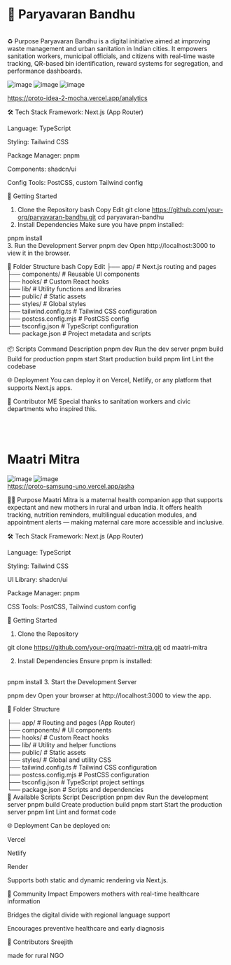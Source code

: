 <h1>🌿 Paryavaran Bandhu</h1>
<br>
♻️ Purpose
Paryavaran Bandhu is a digital initiative aimed at improving waste management and urban sanitation in Indian cities. It empowers sanitation workers, municipal officials, and citizens with real-time waste tracking, QR-based bin identification, reward systems for segregation, and performance dashboards.

![image](https://github.com/user-attachments/assets/e0d8954f-71bf-4f43-9da3-ae1836570d83)
![image](https://github.com/user-attachments/assets/63ad9ae6-59cf-4a01-b628-fbcb934a68a9)
![image](https://github.com/user-attachments/assets/672aef46-9a80-41ce-8c29-8c6b08592ca7)

https://proto-idea-2-mocha.vercel.app/analytics


🛠️ Tech Stack
Framework: Next.js (App Router)

Language: TypeScript

Styling: Tailwind CSS

Package Manager: pnpm

Components: shadcn/ui

Config Tools: PostCSS, custom Tailwind config

🚀 Getting Started
1. Clone the Repository
bash
Copy
Edit
git clone https://github.com/your-org/paryavaran-bandhu.git
cd paryavaran-bandhu
2. Install Dependencies
Make sure you have pnpm installed:

pnpm install
<br>
3. Run the Development Server
pnpm dev
Open http://localhost:3000 to view it in the browser.
<br>

🧱 Folder Structure
bash
Copy
Edit
├── app/                  # Next.js routing and pages
<br>
├── components/           # Reusable UI components
<br>
├── hooks/                # Custom React hooks
<br>
├── lib/                  # Utility functions and libraries
<br>
├── public/               # Static assets
<br>
├── styles/               # Global styles
<br>
├── tailwind.config.ts    # Tailwind CSS configuration
<br>
├── postcss.config.mjs    # PostCSS config
<br>
├── tsconfig.json         # TypeScript configuration
<br>
└── package.json          # Project metadata and scripts
<br>
<br>
📦 Scripts
Command	Description
pnpm dev	Run the dev server
pnpm build	Build for production
pnpm start	Start production build
pnpm lint	Lint the codebase

🌐 Deployment
You can deploy it on Vercel, Netlify, or any platform that supports Next.js apps.

🙌 Contributor
ME
Special thanks to sanitation workers and civic departments who inspired this.
<br>
<br>
<br>
<br>

<h1>Maatri Mitra</h1>

![image](https://github.com/user-attachments/assets/d8809101-fd42-47e0-956c-d917d6cac615)
![image](https://github.com/user-attachments/assets/5388cd8c-ac27-463d-88c8-984bcfeda7d1)
<br>
https://proto-samsung-uno.vercel.app/asha

👩‍⚕️ Purpose
Maatri Mitra is a maternal health companion app that supports expectant and new mothers in rural and urban India. It offers health tracking, nutrition reminders, multilingual education modules, and appointment alerts — making maternal care more accessible and inclusive.

🛠️ Tech Stack
Framework: Next.js (App Router)

Language: TypeScript

Styling: Tailwind CSS

UI Library: shadcn/ui

Package Manager: pnpm

CSS Tools: PostCSS, Tailwind custom config

🚀 Getting Started
1. Clone the Repository

git clone https://github.com/your-org/maatri-mitra.git
cd maatri-mitra

2. Install Dependencies
Ensure pnpm is installed:

<br>
pnpm install
3. Start the Development Server

pnpm dev
Open your browser at http://localhost:3000 to view the app.

📁 Folder Structure

├── app/                  # Routing and pages (App Router)
<br>
├── components/           # UI components
<br>
├── hooks/                # Custom React hooks
<br>
├── lib/                  # Utility and helper functions
<br>
├── public/               # Static assets
<br>
├── styles/               # Global and utility CSS
<br>
├── tailwind.config.ts    # Tailwind CSS configuration
<br>
├── postcss.config.mjs    # PostCSS configuration
<br>
├── tsconfig.json         # TypeScript project settings
<br>
└── package.json          # Scripts and dependencies
<br>
🧰 Available Scripts
Script	Description
pnpm dev	Run the development server
pnpm build	Create production build
pnpm start	Start the production server
pnpm lint	Lint and format code

🌐 Deployment
Can be deployed on:

Vercel

Netlify

Render

Supports both static and dynamic rendering via Next.js.

🤝 Community Impact
Empowers mothers with real-time healthcare information

Bridges the digital divide with regional language support

Encourages preventive healthcare and early diagnosis

🙌 Contributors
Sreejith 

made for rural NGO
